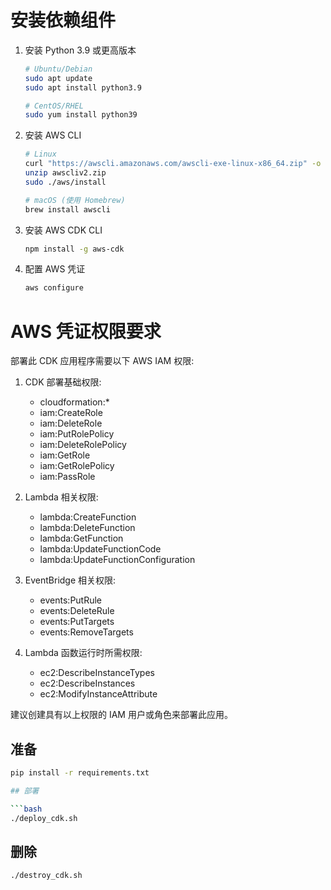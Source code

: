 
# 安装依赖组件

1. 安装 Python 3.9 或更高版本
   ```bash
   # Ubuntu/Debian
   sudo apt update
   sudo apt install python3.9
   
   # CentOS/RHEL
   sudo yum install python39
   ```

2. 安装 AWS CLI
   ```bash
   # Linux
   curl "https://awscli.amazonaws.com/awscli-exe-linux-x86_64.zip" -o "awscliv2.zip"
   unzip awscliv2.zip
   sudo ./aws/install
   
   # macOS (使用 Homebrew)
   brew install awscli
   ```

3. 安装 AWS CDK CLI
   ```bash
   npm install -g aws-cdk
   ```

4. 配置 AWS 凭证
   ```bash
   aws configure
   ```

# AWS 凭证权限要求

部署此 CDK 应用程序需要以下 AWS IAM 权限:

1. CDK 部署基础权限:
   - cloudformation:*
   - iam:CreateRole
   - iam:DeleteRole 
   - iam:PutRolePolicy
   - iam:DeleteRolePolicy
   - iam:GetRole
   - iam:GetRolePolicy
   - iam:PassRole

2. Lambda 相关权限:
   - lambda:CreateFunction
   - lambda:DeleteFunction
   - lambda:GetFunction
   - lambda:UpdateFunctionCode
   - lambda:UpdateFunctionConfiguration

3. EventBridge 相关权限:
   - events:PutRule
   - events:DeleteRule
   - events:PutTargets
   - events:RemoveTargets

4. Lambda 函数运行时所需权限:
   - ec2:DescribeInstanceTypes
   - ec2:DescribeInstances
   - ec2:ModifyInstanceAttribute

建议创建具有以上权限的 IAM 用户或角色来部署此应用。


## 准备

```bash
pip install -r requirements.txt

## 部署

```bash
./deploy_cdk.sh
```

## 删除

```bash
./destroy_cdk.sh
```

